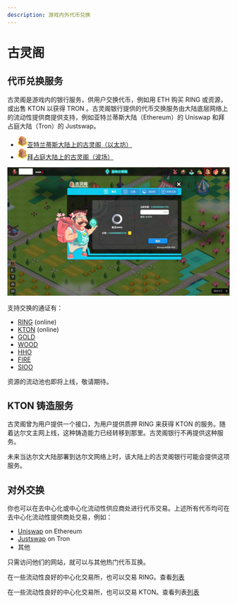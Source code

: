 ```yaml
---
description: 游戏内外代币兑换
---
```


# 古灵阁

## 代币兑换服务

古灵阁是游戏内的银行服务，供用户交换代币，例如用 ETH 购买 RING 或资源，或出售 KTON 以获得 TRON 。古灵阁银行提供的代币交换服务由大陆底层网络上的流动性提供商提供支持，例如亚特兰蒂斯大陆（Ethereum）的 Uniswap 和拜占庭大陆（Tron）的 Justswap。

* ![&#x53E4;&#x7075;&#x9601;](../../.gitbook/assets/advanced-trading-gringott-bank-cn-1.png)[亚特兰蒂斯大陆上的古灵阁（以太坊）](https://www.evolution.land/land/1/bank/buy-ring)
* ![&#x53E4;&#x7075;&#x9601;](../../.gitbook/assets/advanced-trading-gringott-bank-cn-1.png)[拜占庭大陆上的古灵阁（波场）](https://www.evolution.land/land/2/bank/buy-ring)

![&#x8D2D;&#x4E70;&#x6216;&#x51FA;&#x552E; RING](../../.gitbook/assets/advanced-trading-gringott-bank-cn-2.jpg)

支持交换的通证有：

* [RING](../../getting-started/tokens/ring.md) \(online\)
* [KTON](https://github.com/evolutionlandorg/docs/tree/1854bb0eeddc78bdd38a34385a8e31ef15c866e1/advanced/trading/getting-started/tokens/kton.md) \(online\)
* [GOLD](https://github.com/evolutionlandorg/docs/tree/1854bb0eeddc78bdd38a34385a8e31ef15c866e1/advanced/trading/getting-started/tokens/resource/README.md#gold)
* [WOOD](https://github.com/evolutionlandorg/docs/tree/1854bb0eeddc78bdd38a34385a8e31ef15c866e1/advanced/trading/getting-started/tokens/resource/README.md#wood)
* [HHO](https://github.com/evolutionlandorg/docs/tree/1854bb0eeddc78bdd38a34385a8e31ef15c866e1/advanced/trading/getting-started/tokens/resource/README.md#hho)
* [FIRE](https://github.com/evolutionlandorg/docs/tree/1854bb0eeddc78bdd38a34385a8e31ef15c866e1/advanced/trading/getting-started/tokens/resource/README.md#fire)
* [SIOO](https://github.com/evolutionlandorg/docs/tree/1854bb0eeddc78bdd38a34385a8e31ef15c866e1/advanced/trading/getting-started/tokens/resource/README.md#sioo)

资源的流动池也即将上线，敬请期待。

## KTON 铸造服务

古灵阁曾为用户提供一个接口，为用户提供质押 RING 来获得 KTON 的服务。随着达尔文主网上线，这种铸造能力已经转移到那里。古灵阁银行不再提供这种服务。

未来当达尔文大陆部署到达尔文网络上时，该大陆上的古灵阁银行可能会提供这项服务。

## 对外交换

你也可以在去中心化或中心化流动性供应商处进行代币交易。上述所有代币均可在去中心化流动性提供商处交易，例如：

* [Uniswap](https://info.uniswap.org/token/0x9469d013805bffb7d3debe5e7839237e535ec483) on Ethereum
* [Justswap](https://justswap.io/#/scan/detail/trx/TL175uyihLqQD656aFx3uhHYe1tyGkmXaW) on Tron 
* 其他

只需访问他们的网站，就可以与其他热门代币互换。

在一些流动性良好的中心化交易所，也可以交易 RING。查看[列表](https://docs.evolution.land/v/simplified-chinese/tutorials/atlantis-ethereum/how-to-buy-sell-ring#zhong-xin-hua-jiao-yi-suo)

在一些流动性良好的中心化交易所，也可以交易 KTON。查看列表[列表](https://docs.evolution.land/v/simplified-chinese/getting-started/tokens/kton#cex)

